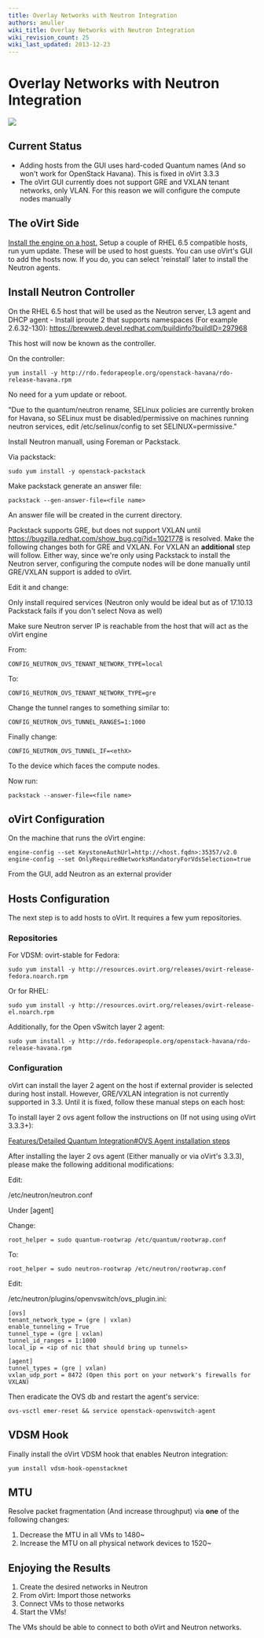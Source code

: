 ```yaml
---
title: Overlay Networks with Neutron Integration
authors: amuller
wiki_title: Overlay Networks with Neutron Integration
wiki_revision_count: 25
wiki_last_updated: 2013-12-23
---
```


<!-- TODO: Content review -->

# Overlay Networks with Neutron Integration

![](/images/wiki/oVirt_Neutron_GRE.png)

## Current Status

*   Adding hosts from the GUI uses hard-coded Quantum names (And so won't work for OpenStack Havana). This is fixed in oVirt 3.3.3
*   The oVirt GUI currently does not support GRE and VXLAN tenant networks, only VLAN. For this reason we will configure the compute nodes manually

## The oVirt Side

[Install the engine on a host.](/documentation/quickstart/quickstart-guide/) Setup a couple of RHEL 6.5 compatible hosts, run yum update. These will be used to host guests. You can use oVirt's GUI to add the hosts now. If you do, you can select 'reinstall' later to install the Neutron agents.

## Install Neutron Controller

On the RHEL 6.5 host that will be used as the Neutron server, L3 agent and DHCP agent - Install iproute 2 that supports namespaces (For example 2.6.32-130): <https://brewweb.devel.redhat.com/buildinfo?buildID=297968>

This host will now be known as the controller.

On the controller:

    yum install -y http://rdo.fedorapeople.org/openstack-havana/rdo-release-havana.rpm

No need for a yum update or reboot.

"Due to the quantum/neutron rename, SELinux policies are currently broken for Havana, so SELinux must be disabled/permissive on machines running neutron services, edit /etc/selinux/config to set SELINUX=permissive."

Install Neutron manuall, using Foreman or Packstack.

Via packstack:

    sudo yum install -y openstack-packstack

Make packstack generate an answer file:

    packstack --gen-answer-file=<file name>

An answer file will be created in the current directory.

Packstack supports GRE, but does not support VXLAN until <https://bugzilla.redhat.com/show_bug.cgi?id=1021778> is resolved. Make the following changes both for GRE and VXLAN. For VXLAN an **additional** step will follow. Either way, since we're only using Packstack to install the Neutron server, configuring the compute nodes will be done manually until GRE/VXLAN support is added to oVirt.

Edit it and change:

Only install required services (Neutron only would be ideal but as of 17.10.13 Packstack fails if you don't select Nova as well)

Make sure Neutron server IP is reachable from the host that will act as the oVirt engine

From:

    CONFIG_NEUTRON_OVS_TENANT_NETWORK_TYPE=local

To:

    CONFIG_NEUTRON_OVS_TENANT_NETWORK_TYPE=gre

Change the tunnel ranges to something similar to:

    CONFIG_NEUTRON_OVS_TUNNEL_RANGES=1:1000

Finally change:

    CONFIG_NEUTRON_OVS_TUNNEL_IF=<ethX>

To the device which faces the compute nodes.

Now run:

    packstack --answer-file=<file name>

## oVirt Configuration

On the machine that runs the oVirt engine:

    engine-config --set KeystoneAuthUrl=http://<host.fqdn>:35357/v2.0
    engine-config --set OnlyRequiredNetworksMandatoryForVdsSelection=true

From the GUI, add Neutron as an external provider

## Hosts Configuration

The next step is to add hosts to oVirt. It requires a few yum repositories.

### Repositories

For VDSM: ovirt-stable for Fedora:

    sudo yum install -y http://resources.ovirt.org/releases/ovirt-release-fedora.noarch.rpm

Or for RHEL:

    sudo yum install -y http://resources.ovirt.org/releases/ovirt-release-el.noarch.rpm

Additionally, for the Open vSwitch layer 2 agent:

    sudo yum install -y http://rdo.fedorapeople.org/openstack-havana/rdo-release-havana.rpm

### Configuration

oVirt can install the layer 2 agent on the host if external provider is selected during host install. However, GRE/VXLAN integration is not currently supported in 3.3. Until it is fixed, follow these manual steps on each host:

To install layer 2 ovs agent follow the instructions on (If not using using oVirt 3.3.3+):

[Features/Detailed Quantum Integration#OVS Agent installation steps](/develop/release-management/features/network/detailed-osn-integration/#ovs-agent-installation-steps)

After installing the layer 2 ovs agent (Either manually or via oVirt's 3.3.3), please make the following additional modifications:

Edit:

/etc/neutron/neutron.conf

Under [agent]

Change:

    root_helper = sudo quantum-rootwrap /etc/quantum/rootwrap.conf

To:

    root_helper = sudo neutron-rootwrap /etc/neutron/rootwrap.conf

Edit:

/etc/neutron/plugins/openvswitch/ovs_plugin.ini:

    [ovs]
    tenant_network_type = (gre | vxlan)
    enable_tunneling = True
    tunnel_type = (gre | vxlan)
    tunnel_id_ranges = 1:1000
    local_ip = <ip of nic that should bring up tunnels>

    [agent]
    tunnel_types = (gre | vxlan)
    vxlan_udp_port = 8472 (Open this port on your network's firewalls for VXLAN)

Then eradicate the OVS db and restart the agent's service:

    ovs-vsctl emer-reset && service openstack-openvswitch-agent

## VDSM Hook

Finally install the oVirt VDSM hook that enables Neutron integration:

    yum install vdsm-hook-openstacknet

## MTU

Resolve packet fragmentation (And increase throughput) via **one** of the following changes:

1.  Decrease the MTU in all VMs to 1480~
2.  Increase the MTU on all physical network devices to 1520~

## Enjoying the Results

1.  Create the desired networks in Neutron
2.  From oVirt: Import those networks
3.  Connect VMs to those networks
4.  Start the VMs!

The VMs should be able to connect to both oVirt and Neutron networks.
